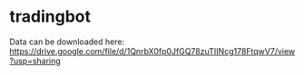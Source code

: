 # tradingbot
Data can be downloaded here: https://drive.google.com/file/d/1QnrbX0fp0JfGQ78zuTIINcg178FtqwV7/view?usp=sharing
